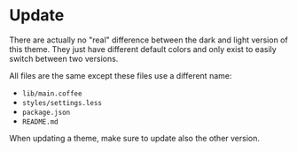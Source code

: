 
# Update

There are actually no "real" difference between the dark and light version of this theme. They just have different default colors and only exist to easily switch between two versions.

All files are the same except these files use a different name:

- `lib/main.coffee`
- `styles/settings.less`
- `package.json`
- `README.md`

When updating a theme, make sure to update also the other version.
